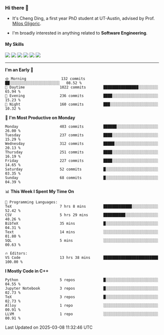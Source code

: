 ### Hi there 👋

* It's Cheng Ding, a first year PhD student at UT-Austin, advised by Prof. [Milos Gligoric](https://users.ece.utexas.edu/~gligoric/).

* I'm broadly interested in anything related to **Software Engineering**.

#### My Skills

![](https://img.shields.io/badge/C++-65318e?logo=cplusplus&logoColor=fff)
![](https://img.shields.io/badge/Python-3e74a2?logo=python&logoColor=fff)
![](https://img.shields.io/badge/C-5654a2?logo=c&logoColor=fff)
![](https://img.shields.io/badge/Go-00aaff?logo=go&logoColor=fff)
![](https://img.shields.io/badge/Docker-0088ff?logo=docker&logoColor=fff)
![](https://img.shields.io/badge/Apache-D22128?logo=apache&logoColor=fff)

---
<!--START_SECTION:waka-->
**I'm an Early 🐤** 

```text
🌞 Morning                132 commits         ██░░░░░░░░░░░░░░░░░░░░░░░   08.52 % 
🌆 Daytime                1022 commits        ████████████████░░░░░░░░░   65.94 % 
🌃 Evening                236 commits         ████░░░░░░░░░░░░░░░░░░░░░   15.23 % 
🌙 Night                  160 commits         ███░░░░░░░░░░░░░░░░░░░░░░   10.32 % 
```
📅 **I'm Most Productive on Monday** 

```text
Monday                   403 commits         ██████░░░░░░░░░░░░░░░░░░░   26.00 % 
Tuesday                  237 commits         ████░░░░░░░░░░░░░░░░░░░░░   15.29 % 
Wednesday                312 commits         █████░░░░░░░░░░░░░░░░░░░░   20.13 % 
Thursday                 251 commits         ████░░░░░░░░░░░░░░░░░░░░░   16.19 % 
Friday                   227 commits         ████░░░░░░░░░░░░░░░░░░░░░   14.65 % 
Saturday                 52 commits          █░░░░░░░░░░░░░░░░░░░░░░░░   03.35 % 
Sunday                   68 commits          █░░░░░░░░░░░░░░░░░░░░░░░░   04.39 % 
```


📊 **This Week I Spent My Time On** 

```text
💬 Programming Languages: 
TeX                      7 hrs 8 mins        █████████████░░░░░░░░░░░░   52.42 % 
CSV                      5 hrs 29 mins       ██████████░░░░░░░░░░░░░░░   40.26 % 
BibTeX                   35 mins             █░░░░░░░░░░░░░░░░░░░░░░░░   04.31 % 
Text                     14 mins             ░░░░░░░░░░░░░░░░░░░░░░░░░   01.80 % 
SQL                      5 mins              ░░░░░░░░░░░░░░░░░░░░░░░░░   00.63 % 

🔥 Editors: 
VS Code                  13 hrs 38 mins      █████████████████████████   100.00 % 
```

**I Mostly Code in C++** 

```text
Python                   5 repos             █░░░░░░░░░░░░░░░░░░░░░░░░   04.55 % 
Jupyter Notebook         3 repos             █░░░░░░░░░░░░░░░░░░░░░░░░   02.73 % 
TeX                      3 repos             █░░░░░░░░░░░░░░░░░░░░░░░░   02.73 % 
Alloy                    1 repo              ░░░░░░░░░░░░░░░░░░░░░░░░░   00.91 % 
LLVM                     1 repo              ░░░░░░░░░░░░░░░░░░░░░░░░░   00.91 % 
```




 Last Updated on 2025-03-08 11:32:46 UTC
<!--END_SECTION:waka-->
